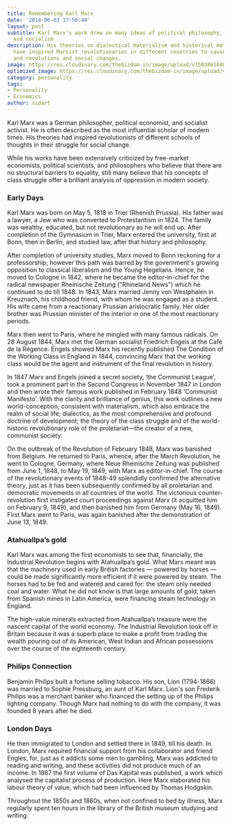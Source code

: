 ```yaml
---
title: Remembering Karl Marx
date: '2014-06-03 17:56:40'
layout: post
subtitle: Karl Marx's work drew on many ideas of political philosophy, economic theory,
  and socialism
description: His theories on dialectical materialism and historical materialism –
  have inspired Marxist revolutionaries in different countries to cause popular uprisings
  and revolutions and social changes.
image: https://res.cloudinary.com/thebizdom-in/image/upload/v1593861640/karl_qon7dv.jpg
optimized_image: https://res.cloudinary.com/thebizdom-in/image/upload/v1593861640/karl_qon7dv.jpg
category: personality
tags:
- Personality
- Economics
author: sidart
---
```


Karl Marx was a German philosopher, political economist, and socialist activist. He is often described as the most influential scholar of modern times. His theories had inspired revolutionists of different schools of thoughts in their struggle for social change. 

While his works have been extensively criticized by free-market economists, political scientists, and philosophers who believe that there are no structural barriers to equality, still many believe that his concepts of class struggle offer a brilliant analysis of oppression in modern society.
### **Early Days**

Karl Marx was born on May 5, 1818 in Trier (Rhenish Prussia). His father was a lawyer, a Jew who was converted to Protestantism in 1824. The family was wealthy, educated, but not revolutionary as he will end up. After completion of the Gymnasium in Trier, Marx entered the university, first at Bonn, then in Berlin, and studied law, after that history and philosophy.
 
After completion of university studies, Marx moved to Bonn reckoning for a professorship, however this path was barred by the government's growing opposition to classical liberalism and the Young Hegelians.
Hence, he moved to Cologne in 1842, where he became the editor-in-chief for the radical newspaper Rheinische Zeitung ("Rhineland News") which he continued to do till 1848.
In 1843, Marx married Jenny von Westphalen in Kreuznach, his childhood friend, with whom he was engaged as a student. His wife came from a reactionary Prussian aristocratic family. Her older brother was Prussian minister of the interior in one of the most reactionary periods. 
 
Marx then went to Paris, where he mingled with many famous radicals. On 28 August 1844, Marx met the German socialist Friedrich Engels at the Café de la Régence. Engels showed Marx his recently published The Condition of the Working Class in England in 1844, convincing Marx that the working class would be the agent and instrument of the final revolution in history.
 
In 1847 Marx and Engels joined a secret society, ‘the Communist League’, took a prominent part in the Second Congress in November 1847 in London and then wrote their famous work  published in February 1848 ‘Communist Manifesto’. With the clarity and brilliance of genius, this work outlines a new world-conception, consistent with materialism, which also embrace the realm of social life; dialectics, as the most comprehensive and profound doctrine of development; the theory of the class struggle and of the world-historic revolutionary role of the proletariat—the creator of a new, communist society.
 
On the outbreak of the Revolution of February 1848, Marx was banished from Belgium. He returned to Paris, whence, after the March Revolution, he went to Cologne, Germany, where Neue Rheinische Zeitung was published from June 1, 1848, to May 19, 1849, with Marx as editor-in-chief. The course of the revolutionary events of 1848-49 splendidly confirmed the alternative theory, just as it has been subsequently confirmed by all proletarian and democratic movements in all countries of the world. The victorious counter-revolution first instigated court proceedings against Marx (it acquitted him on February 9, 1849), and then banished him from Germany (May 16, 1849). First Marx went to Paris, was again banished after the demonstration of June 13, 1849.

### Atahuallpa’s gold
Karl Marx was among the first economists to see that, financially, the Industrial Revolution begins with Atahuallpa’s gold. What Marx meant was that the machinery used in early British factories — powered by horses — could be made significantly more efficient if it were powered by steam. The horses had to be fed and watered and cared for: the steam only needed coal and water. What he did not know is that large amounts of gold, taken from Spanish mines in Latin America, were financing steam technology in England.

The high-value minerals extracted from Atahuallpa’s treasure were the nascent capital of the world economy. The Industrial Revolution took off in Britain because it was a superb place to make a profit from trading the wealth pouring out of its American, West Indian and African possessions over the course of the eighteenth century. 


### Philips Connection
Benjamin Philips built a fortune selling tobacco. His son, Lion (1794-1866) was married to Sophie Pressburg, an aunt of Karl Marx. Lion's son Frederik Philips was a merchant banker who financed the setting up of the Philips lighting company. Though Marx had nothing to do with the company, it was founded 8 years after he died.

### London Days
He then immigrated to London and settled there in 1849, till his death. In London, Marx required financial support from his collaborator and friend Engles, for, just as it addicts some men to gambling, Marx was addicted to reading and writing, and these activities did not produce much of an income.
In 1867 the first volume of Das Kapital was published, a work which analysed the capitalist process of production. Here Marx elaborated his labour theory of value, which had been influenced by Thomas Hodgskin.
 
Throughout the 1850s and 1860s, when not confined to bed by illness, Marx regularly spent ten hours in the library of the British museum studying and writing.
